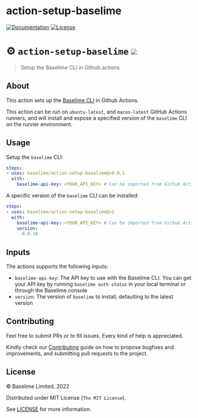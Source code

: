 # action-setup-baselime

[![Documentation][docs_badge]][docs]
[![License][license_badge]][license]

# :gear: `action-setup-baselime` ![](https://github.com/Baselime/action-setup-baselime/workflows/Tests/badge.svg)
> Setup the Baselime CLI in Github actions

## About
This action sets up the [Baselime CLI](https://docs.baselime.io/cli/overview/) in Github Actions.

This action can be run on `ubuntu-latest`, and `macos-latest` GitHub Actions runners, and will install and expose a specified version of the `baselime` CLI on the runner environment.

## Usage

Setup the `baselime` CLI:

```yaml
steps:
- uses: baselime/action-setup-baselime@v0.0.1
  with:
    baselime-api-key: <YOUR_API_KEY> # Can be imported from Github Actions Secrets
```

A specific version of the `baselime` CLI can be installed:

```yaml
steps:
- uses: baselime/action-setup-baselime@v1
  with:
    baselime-api-key: <YOUR_API_KEY> # Can be imported from Github Actions Secrets
    version:
      0.0.18
```

## Inputs
The actions supports the following inputs:

- `baselime-api-key`: The API key to use with the Baselime CLI. You can get your API key by running `baselime auth status` in your local terminal or through the Baselime console
- `version`: The version of `baselime` to install, defaulting to the latest version

## Contributing

Feel free to submit PRs or to fill issues. Every kind of help is appreciated. 

Kindly check our [Contributing](Contributing.md) guide on how to propose
bugfixes and improvements, and submitting pull requests to the project.

## License

&copy; Baselime Limited, 2022

Distributed under MIT License (`The MIT License`).

See [LICENSE](LICENSE) for more information.

<!-- Badges -->

[docs]: https://docs.baselime.io
[docs_badge]: https://img.shields.io/badge/docs-reference-blue.svg?style=flat-square
[license]: https://opensource.org/licenses/MIT
[license_badge]: https://img.shields.io/github/license/baselime/cli.svg?color=blue&style=flat-square&ghcache=unused

